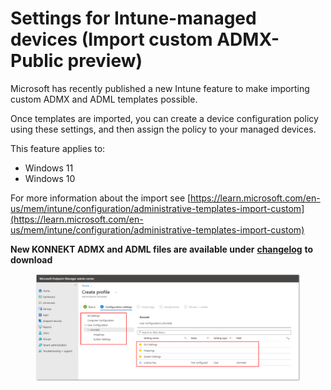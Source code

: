 # Settings for Intune-managed devices (Import custom ADMX- Public preview)

Microsoft has recently published a new Intune feature to make importing custom ADMX and ADML templates possible.

Once templates are imported, you can create a device configuration policy using these settings, and then assign the policy to your managed devices.

This feature applies to:

* Windows 11
* Windows 10

For more information about the import see [https://learn.microsoft.com/en-us/mem/intune/configuration/administrative-templates-import-custom](https://learn.microsoft.com/en-us/mem/intune/configuration/administrative-templates-import-custom)

**New KONNEKT ADMX and ADML files are available under** [**changelog**](../../../changelog.md#admx-adml-2.2.1.0-preview-version) **to download**

<figure><img src="../../../.gitbook/assets/2022-12-30 17_01_40-Window.png" alt=""><figcaption></figcaption></figure>
